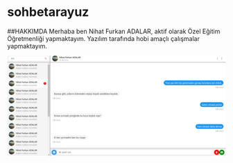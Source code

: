# sohbetarayuz

##HAKKIMDA
Merhaba ben Nihat Furkan ADALAR, aktif olarak Özel Eğitim Öğretmenliği yapmaktayım. Yazılım tarafında hobi amaçlı çalışmalar yapmaktayım.

![örnekgörsel](https://github.com/nihatfurkan/sohbetarayuz/blob/aray%C3%BCz/img/sohbetgorsel.jpg)

